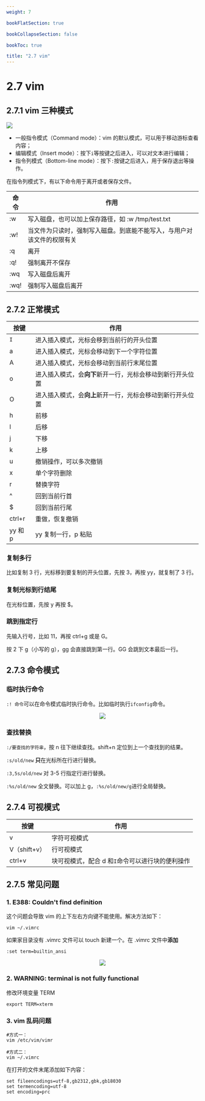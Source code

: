 ```yaml
---
weight: 7

bookFlatSection: true

bookCollapseSection: false

bookToc: true

title: "2.7 vim"
---
```


# 2.7 vim

## 2.7.1 vim 三种模式

![](https://cdn.xiaobinqt.cn/xiaobinqt.io/20221223/922f08bad9444c9b9933b218edb2ce3a.png)

+ 一般指令模式（Command mode）：vim 的默认模式，可以用于移动游标查看内容；
+ 编辑模式（Insert mode）：按下`i`等按键之后进入，可以对文本进行编辑；
+ 指令列模式（Bottom-line mode）：按下`:`按键之后进入，用于保存退出等操作。

在指令列模式下，有以下命令用于离开或者保存文件。

| 命令    | 	作用                                   |
|-------|---------------------------------------|
| :w	   | 	写入磁盘，也可以加上保存路径，如 :w /tmp/test.txt    |
| :w!   | 		当文件为只读时，强制写入磁盘。到底能不能写入，与用户对该文件的权限有关 |
| :q	   | 	离开                                   |
| :q!   | 		强制离开不保存                             |
| :wq	  | 	写入磁盘后离开                              |
| :wq!	 | 	强制写入磁盘后离开                            |

## 2.7.2 正常模式

| 按键      | 	作用                               |
|---------|-----------------------------------|
| `I`	    | 	进入插入模式，光标会移到当前行的开头位置             |
| a       | 		   进入插入模式，光标会移动到下一个字符位置         |
| A	      | 	进入插入模式，光标会移动到当前行末尾位置             |
| o       | 		进入插入模式，会**向下**新开一行，光标会移动到新行开头位置 |
| O	      | 	进入插入模式，会**向上**新开一行，光标会移动到新行开头位置  |
| h	      | 	前移                               |
| l	      | 	后移                               |
| j	      | 	下移                               |
| k	      | 	上移                               |
| u	      | 	撤销操作，可以多次撤销                      |
| x	      | 	单个字符删除                           |
| r	      | 	替换字符                             |
| ^	      | 	回到当前行首                           |
| $	      | 	回到当前行尾                           |
| ctrl+r	 | 	重做，恢复撤销                          |
| yy 和 p	 | 	yy 复制一行，p 粘贴                     |

### 复制多行

比如复制 3 行，光标移到要复制的开头位置，先按 3，再按 yy，就复制了 3 行。

### 复制光标到行结尾

在光标位置，先按 y 再按 $。

### 跳到指定行

先输入行号，比如 11，再按 ctrl+g 或是 G。

按 2 下 g（小写的 g），gg 会直接跳到第一行。GG 会跳到文本最后一行。

## 2.7.3 命令模式

### 临时执行命令

`:! 命令`可以在命令模式临时执行命令。比如临时执行`ifconfig`命令。

<div align="center"><img src="https://cdn.xiaobinqt.cn/xiaobinqt.io/20230201/58076cd03ced4cdea4a394a4419186c1.png" width=  /></div>

### 查找替换

`:/要查找的字符串`，按 n 往下继续查找。shift+n 定位到上一个查找到的结果。

`:s/old/new` **只**在光标所在行进行替换。

`:3,5s/old/new` 对 3-5 行指定行进行替换。

`:%s/old/new` 全文替换。可以加上 g，`:%s/old/new/g`进行全局替换。

## 2.7.4 可视模式

| 按键          | 	作用                          |
|-------------|------------------------------|
| v	          | 	字符可视模式                      |
| V（shift+v）	 | 	行可视模式                       |
| ctrl+v	     | 	块可视模式，配合 d 和`I`命令可以进行块的便利操作 |

## 2.7.5 常见问题

### 1. E388: Couldn't find definition

这个问题会导致 vim 的上下左右方向键不能使用。解决方法如下：

```shell
vim ~/.vimrc

```

如果家目录没有 .vimrc 文件可以 touch 新建一个。在 .vimrc 文件中**添加**

```shell
:set term=builtin_ansi

```

<div align="center"><img src="https://cdn.xiaobinqt.cn/xiaobinqt.io/20230131/c24c4c436ae84ab89dab2ba3718643c1.png" width=  /></div>

### 2. WARNING: terminal is not fully functional

修改环境变量 TERM

```shell
export TERM=xterm

```

### 3. vim 乱码问题

```shell
#方式一：
vim /etc/vim/vimr

#方式二：
vim ~/.vimrc
```

在打开的文件末尾添加如下内容：

```shell
set fileencodings=utf-8,gb2312,gbk,gb18030
set termencoding=utf-8
set encoding=prc

```






